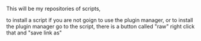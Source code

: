 This will be my repositories of scripts,

to install a script if you are not goign to use the plugin manager, or to install the plugin manager
go to the script, there is a button called "raw" right click that and "save link as"